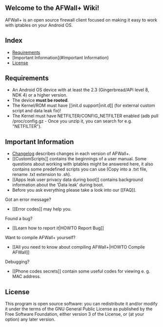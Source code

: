 ## Welcome to the AFWall+ Wiki!

AFWall+ is an open source firewall client focused on making it easy to work with iptables on your Android OS.

Index
-----

* [Requirements](#requirements)
* [Important Information](#Important Information)
* [License](#license)

Requirements
-------------

- An Android OS device with at least the 2.3 (Gingerbread/API level 8, NDK 4) or a higher version. 
- The device **must be rooted**.
- The Kernel/ROM must have [[init.d support|init.d]] (for external custom script and data leak fix)!
- The Kernel must have NETFILTER/CONFIG_NETFILTER enabled (adb pull /proc/config.gz - Once you unzip it, you can search for e.g. "NETFILTER").

Important Information
---------------------

* [Changelog](https://github.com/ukanth/afwall/blob/master/Changelog.md) describes changes in each version of AFWall+.
* [[CustomScripts]] contains the beginnings of a user manual. Some questions about working with iptables might be answered here, it also contains some predefined scripts you can use (Copy into a .txt file, rename .txt extension to .sh).
* [[Apps leak user privacy data during boot]] contains background information about the 'Data leak' during boot.
* Before you ask everything please take a look into our [[FAQ]].

Got an error message?
* [[Error codes]] may help you.

Found a bug?
* [[Learn how to report it|HOWTO Report Bug]]

Want to compile AFWall+ yourself?
* [[All you need to know about compiling AFWall+|HOWTO Compile AFWall]]

Debugging?
* [[Phone codes secrets]] contain some useful codes for viewing e. g. MAC address.

License
-------

This program is open source software: you can redistribute it and/or modify it under the terms of the GNU General Public License as published by the Free Software Foundation, either version 3 of the License, or (at your option) any later version.